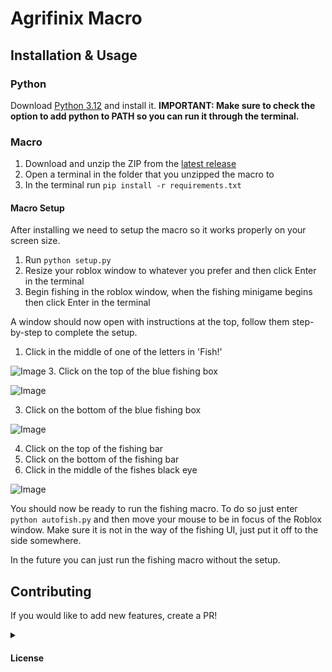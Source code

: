 <a name="title"><h1>Agrifinix Macro</h1></a>


<a name="usage"><h2>Installation & Usage</h2></a>

<h3>Python</h3>

Download [Python 3.12][python-download-link] and install it.
**IMPORTANT: Make sure to check the option to add python to PATH so you can run it through the terminal.**

<h3>Macro</h3>

1. Download and unzip the ZIP from the [latest release][latest-release-link]
2. Open a terminal in the folder that you unzipped the macro to
3. In the terminal run `pip install -r requirements.txt`

<h4>Macro Setup</h4>

After installing we need to setup the macro so it works properly on your screen size.

1. Run `python setup.py`
2. Resize your roblox window to whatever you prefer and then click Enter in the terminal
3. Begin fishing in the roblox window, when the fishing minigame begins then click Enter in the terminal

A window should now open with instructions at the top, follow them step-by-step to complete the setup.

1. Click in the middle of one of the letters in 'Fish!'

![Image](https://github.com/user-attachments/assets/f9694f33-18fe-4ed9-b0df-59dc2b26318b)
3. Click on the top of the blue fishing box

![Image](https://github.com/user-attachments/assets/4b37001f-a038-404c-a222-ef9916ca7965)

3. Click on the bottom of the blue fishing box

![Image](https://github.com/user-attachments/assets/a334be66-1438-4c94-96bf-98412be136b9)

4. Click on the top of the fishing bar
5. Click on the bottom of the fishing bar
6. Click in the middle of the fishes black eye

![Image](https://github.com/user-attachments/assets/c8a995bb-11ba-4f0f-8548-35c1d9bc5a44)

You should now be ready to run the fishing macro. To do so just enter `python autofish.py` and then move your mouse to be in focus of the Roblox window. Make sure it is not in the way of the fishing UI, just put it off to the side somewhere.

In the future you can just run the fishing macro without the setup.

<a name="contributing"><h2>Contributing</h2></a>

If you would like to add new features, create a PR!

<a name="license"><details><summary><h4>License</h4></summary></a>
Copyright © 2025 [mysistersbrother][github-profile-link]<br>
This project is licensed under [GNU GPL v3.0](./LICENSE)

<!-- links -->
[latest-release-link]: https://github.com/mysistersbrother/agrifinix/releases/latest
[github-profile-link]: https://github.com/mysistersbrother
[python-download-link]: https://www.python.org/downloads/release/python-3120/
